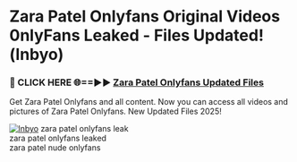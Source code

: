 # Zara Patel Onlyfans Original Videos 0nlyFans Leaked - Files Updated! (lnbyo)

<h3>🔴 CLICK HERE 🌐==►► <a href="https://tinyurl.com/ms9xzufz" rel="nofollow">Zara Patel Onlyfans Updated Files</a></h3>

Get Zara Patel Onlyfans and all content. Now you can access all videos and pictures of Zara Patel Onlyfans. New Updated Files 2025!

[![lnbyo](https://i.imgur.com/PQ7UWWw.gif)](https://tinyurl.com/ms9xzufz)
zara patel onlyfans leak<br>
zara patel onlyfans leaked<br>
zara patel nude onlyfans
